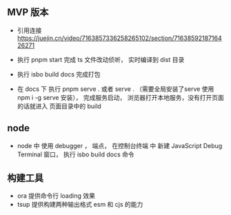 ## MVP 版本

- 引用连接 https://juejin.cn/video/7163857336258265102/section/7163859218716426271

- 执行 pnpm start 完成 ts 文件改动侦听， 实时编译到 dist 目录
- 执行 isbo build docs 完成打包
- 在 docs 下 执行 pnpm serve . 或者 serve . （需要全局安装了serve 使用 npm i -g serve  安装）， 完成服务启动， 浏览器打开本地服务，没有打开页面的话就进入 页面目录中的 build

## node
- node 中 使用 debugger ， 端点， 在控制台终端 中 新建 JavaScript Debug Terminal 窗口， 执行 isbo build docs 命令

## 构建工具
- ora
提供命令行 loading 效果
- tsup 
提供构建两种输出格式 esm 和 cjs 的能力